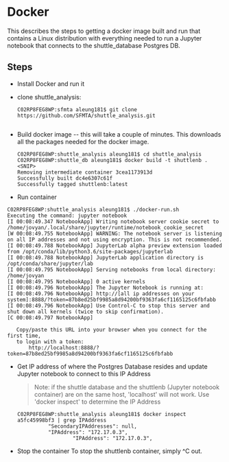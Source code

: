 # Docker

This describes the steps to getting a docker image built and run that contains a Linux distribution with everything needed to run a Jupyter notebook that connects to the shuttle_database Postgres DB.

## Steps

* Install Docker and run it
* clone shuttle_analysis:

  ```
  C02RP8FEG8WP:sfmta aleung181$ git clone https://github.com/SFMTA/shuttle_analysis.git
 
  ```

* Build docker image -- this will take a couple of minutes. This downloads all the packages needed for the docker image.

  ```
  C02RP8FEG8WP:shuttle_analysis aleung181$ cd shuttle_analysis
  C02RP8FEG8WP:shuttle_db aleung181$ docker build -t shuttlenb .
  <SNIP>
  Removing intermediate container 3cea1173913d
  Successfully built dc4e6307c61f
  Successfully tagged shuttlenb:latest
  ```

* Run container

 ```
 C02RP8FEG8WP:shuttle_analysis aleung181$ ./docker-run.sh 
 Executing the command: jupyter notebook
 [I 00:08:49.347 NotebookApp] Writing notebook server cookie secret to /home/jovyan/.local/share/jupyter/runtime/notebook_cookie_secret
 [W 00:08:49.755 NotebookApp] WARNING: The notebook server is listening on all IP addresses and not using encryption. This is not recommended.
 [I 00:08:49.788 NotebookApp] JupyterLab alpha preview extension loaded from /opt/conda/lib/python3.6/site-packages/jupyterlab
 [I 00:08:49.788 NotebookApp] JupyterLab application directory is /opt/conda/share/jupyter/lab
 [I 00:08:49.795 NotebookApp] Serving notebooks from local directory: /home/jovyan
 [I 00:08:49.795 NotebookApp] 0 active kernels
 [I 00:08:49.796 NotebookApp] The Jupyter Notebook is running at:
 [I 00:08:49.796 NotebookApp] http://[all ip addresses on your system]:8888/?token=87b8ed25bf9985a8d94200bf9363fa6cf1165125c6fbfabb
 [I 00:08:49.796 NotebookApp] Use Control-C to stop this server and shut down all kernels (twice to skip confirmation).
 [C 00:08:49.797 NotebookApp] 
    
    Copy/paste this URL into your browser when you connect for the first time,
    to login with a token:
        http://localhost:8888/?token=87b8ed25bf9985a8d94200bf9363fa6cf1165125c6fbfabb
 ```
  
* Get IP address of where the Postgres Database resides and update Jupyter notebook to connect to this IP Address

  > Note: if the shuttle database and the shuttlenb (Jupyter notebook container) are on the same host, 'localhost' will not work. Use 'docker inspect' to determine the IP Address
  
  ```
  C02RP8FEG8WP:shuttle_analysis aleung181$ docker inspect a5fc45998bf3 | grep IPAddress
            "SecondaryIPAddresses": null,
            "IPAddress": "172.17.0.3",
                    "IPAddress": "172.17.0.3",
  ```                  
  
* Stop the container
  To stop the shuttlenb container, simply ^C out.
  
